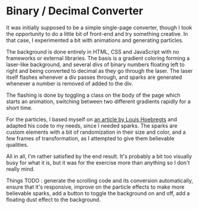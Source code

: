 # Binary / Decimal Converter
It was initially supposed to be a simple single-page converter, though I took the opportunity to do a little bit of front-end and try something creative. In that case, I experimented a bit with animations and generating particles.

The background is done entirely in HTML, CSS and JavaScript with no frameworks or external libraries. The basis is a gradient coloring forming a laser-like background, and several divs of binary numbers floating left to right and being converted to decimal as they go through the laser. The laser itself flashes whenever a div passes through, and sparks are generated whenever a number is removed of added to the div.

The flashing is done by toggling a class on the body of the page which starts an animation, switching between two different gradients rapidly for a short time.

For the particles, I based myself on [an article by Louis Hoebregts](https://css-tricks.com/playing-with-particles-using-the-web-animations-api/) and adapted his code to my needs, since I needed sparks. The sparks are custom elements with a bit of randomization in their size and color, and a few frames of transformation, as I attempted to give them believable qualities.

All in all, I'm rather satisfied by the end result. It's probably a bit too visually busy for what it is, but it was for the exercise more than anything so I don't really mind.

Things TODO : generate the scrolling code and its conversion automatically, ensure that it's responsive, improve on the particle effects to make more believable sparks, add a button to toggle the background on and off, add a floating dust effect to the background.
